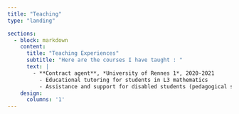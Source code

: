 ```yaml
---
title: "Teaching"
type: "landing"

sections:
  - block: markdown
    content:
      title: "Teaching Experiences"
      subtitle: "Here are the courses I have taught : "
      text: | 
        - **Contract agent**, *University of Rennes 1*, 2020-2021
          - Educational tutoring for students in L3 mathematics 
          - Assistance and support for disabled students (pedagogical support)
    design:
      columns: '1'
---
```

